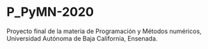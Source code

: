 # P_PyMN-2020
Proyecto final de la materia de Programación y Métodos numéricos, Universidad Autónoma de Baja California, Ensenada.
